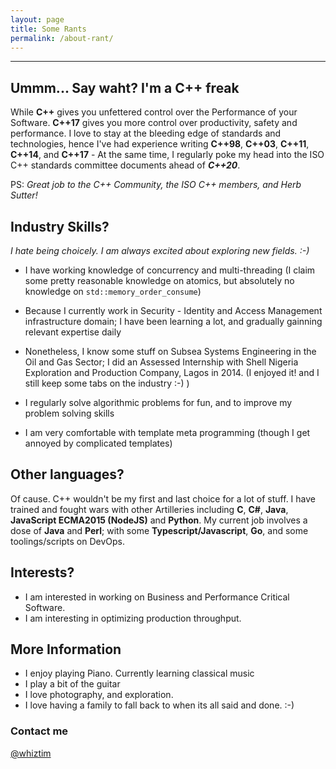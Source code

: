 ```yaml
---
layout: page
title: Some Rants
permalink: /about-rant/
---
```


-----------------------

## Ummm... Say waht? I'm a C++ freak

While **C++** gives you unfettered control over the Performance of your Software. **C++17** gives you more control over productivity, safety and performance. I love to stay at the bleeding edge of standards and technologies, hence I've had experience writing **C++98**, **C++03**, **C++11**, **C++14**, and **C++17** - At the same time, I regularly poke my head into the ISO C++ standards committee documents ahead of ***C++20***.

PS: *Great job to the C++ Community, the ISO C++ members, and Herb Sutter!*

## Industry Skills?

*I hate being choicely. I am always excited about exploring new fields. :-)*

- I have working knowledge of concurrency and multi-threading (I claim some pretty reasonable knowledge on atomics, but absolutely no knowledge on `std::memory_order_consume`)

- Because I currently work in Security - Identity and Access Management infrastructure domain; I have been learning a lot, and gradually gainning relevant expertise daily

- Nonetheless, I know some stuff on Subsea Systems Engineering in the Oil and Gas Sector; I did an Assessed Internship with Shell Nigeria Exploration and Production Company, Lagos in 2014. (I enjoyed it! and I still keep some tabs on the industry :-) )

- I regularly solve algorithmic problems for fun, and to improve my problem solving skills

- I am very comfortable with template meta programming (though I get annoyed by complicated templates)

## Other languages?

Of cause. C++ wouldn't be my first and last choice for a lot of stuff. I have trained and fought wars with other Artilleries including **C**, **C#**, **Java**, **JavaScript ECMA2015 (NodeJS)** and **Python**. My current job involves a dose of **Java** and **Perl**; with some **Typescript/Javascript**, **Go**, and some toolings/scripts on DevOps.


## Interests?

- I am interested in working on Business and Performance Critical Software.
- I am interesting in optimizing production throughput.

## More Information

- I enjoy playing Piano. Currently learning classical music
- I play a bit of the guitar
- I love photography, and exploration.
- I love having a family to fall back to when its all said and done. :-)

### Contact me

[@whiztim](mailto:whiztim@outlook.com)